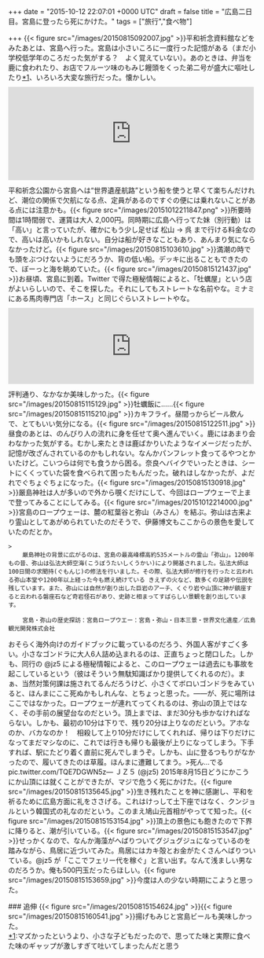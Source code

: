 
+++
date = "2015-10-12 22:07:01 +0000 UTC"
draft = false
title = "広島二日目。宮島に登ったら死にかけた。"
tags = ["旅行","食べ物"]

+++
{{< figure src="/images/20150815092007.jpg"  >}}平和祈念資料館などをみたあとは、宮島へ行った。宮島は小さいころに一度行った記憶がある（まだ小学校低学年のころだった気がする？　よく覚えていない）。あのときは、弁当を鹿に食われたり、お店でフルーツ味のもみじ饅頭をくった弟二号が盛大に嘔吐したり<a href="#f-fde3afeb" name="fn-fde3afeb" title="マズかったというより、小さな子どもだったので、思ってた味と実際に食べた味のギャップが激しすぎて吐いてしまったんだと思う">*1</a>、いろいろ大変な旅行だった。懐かしい。<iframe src="https://hatenablog-parts.com/embed?url=https%3A%2F%2Fblog.daruyanagi.jp%2Fentry%2F2015%2F10%2F10%2F001251" title="終戦記念日：広島行ってきたった。 - だるろぐ" class="embed-card embed-blogcard" scrolling="no" frameborder="0" style="display: block; width: 100%; height: 190px; max-width: 500px; margin: 10px 0px;"></iframe>平和祈念公園から宮島へは“世界遺産航路”という船を使うと早くて楽ちんだけれど、潮位の関係で欠航になる点、定員があるのですぐの便には乗れないことがある点には注意かも。{{< figure src="/images/20151012211847.png"  >}}所要時間は1時間弱で、運賃は大人 2,000円。同時期に広島へ行ってた妹（別行動）は「高い」と言っていたが、確かにもう少し足せば 松山 → 呉 まで行ける料金なので、高いは高いかもしれない。自分は船が好きなこともあり、あんまり気にならなかったけど。{{< figure src="/images/20150815103610.jpg"  >}}満潮の時でも頭をぶつけないようにだろうか、背の低い船。デッキに出ることもできたので、ぼーっと海を眺めていた。{{< figure src="/images/20150815121437.jpg"  >}}お昼頃、宮島に到着。Twitter で得た極秘情報によると、「牡蠣屋」という店がよいらしいので、そこを探した。それにしてもストレートな名前やな。ミナミにある馬肉専門店「ホース」と同じぐらいストレートやな。<iframe src="https://hatenablog-parts.com/embed?url=http%3A%2F%2Fwww.kaki-ya.jp%2F" title="牡蠣屋・宮島にある" class="embed-card embed-webcard" scrolling="no" frameborder="0" style="display: block; width: 100%; height: 155px; max-width: 500px; margin: 10px 0px;"></iframe>評判通り、なかなか美味しかった。{{< figure src="/images/20150815115129.jpg"  >}}牡蠣飯に……{{< figure src="/images/20150815115210.jpg"  >}}カキフライ。昼間っからビール飲んで、とてもいい気分になる。{{< figure src="/images/20150815122511.jpg"  >}}昼食のあとは、のんびり人の流れに身を任せて奥へ進んでいく。鹿にはあまり会わなかった気がする。むかし来たときは鹿ばかりいたようなイメージだったが、記憶が改ざんされているのかもしれない。なんかパンフレット食ってるやつとかいたけど。こいつらは何でも食うから困る。奈良へバイクでいったときは、シートにくくっていた袋を食べられて困ったもんだった。破れはしなかったが、よだれでぐちょぐちょになった。{{< figure src="/images/20150815130918.jpg"  >}}厳島神社は人が多いので外から覗くだけにして、今回はロープウェーで上まで登ってみることにしてみる。{{< figure src="/images/20151012214000.jpg"  >}}宮島のロープウェーは、麓の紅葉谷と弥山（みさん）を結ぶ。弥山は古来より霊山としてあがめられていたのだそうで、伊藤博文もここからの景色を愛していたのだとか。

    >
        厳島神社の背景に広がるのは、宮島の最高峰標高約535メートルの霊山「弥山」。1200年もの昔、弥山は弘法大師空海(こうぼうたいしくうかい)により開基されました。弘法大師は100日間の求聞持(ぐもんじ)の修法を行いました。その際、弘法大師が修行を行ったと云われる弥山本堂や1200年以上経った今も燃え続けている きえずの火など、数多くの足跡や伝説を残しています。また、弥山には自然が創り出した巨岩のアーチ、くぐり岩や山頂に神が鎮座すると云われる磐座石など奇岩怪石があり、史跡と相まってすばらしい景観を創り出しています。

        宮島・弥山の歴史探訪：宮島ロープウエー：宮島・弥山・日本三景・世界文化遺産／広島観光開発株式会社
    
おそらく海外向けのガイドブックに載っているのだろう、外国人客がすごく多い。小さなゴンドラに大人6人詰め込まれるのは、正直ちょっと閉口した。しかも、同行の @jz5 による極秘情報によると、このロープウェーは過去にも事故を起こしているという（彼はそういう無駄知識ばかり提供してくれるのだ）。まぁ、当然対策何課は施されてるんだろうけど、小さくてボロいゴンドラをみていると、ほんまにここ死ぬかもしれんな、とちょっと思った。――が、死に場所はここではなかった。ロープウェーが連れてってくれるのは、弥山の頂上ではなく、その手前の展望台なのだという。頂上までは、まだ30分も歩かなければならない。しかも、最初の10分は下りで、残り20分は上りなのだという。アホなのか、バカなのか！　相殺して上り10分だけにしてくれれば、帰りは下りだけになってまだマシなのに、これでは行きも帰りも最後が上りになってしまう。下手すれば、駅にたどり着く直前に死んでしまうぞ。しかも、山に登るつもりがなかったので、履いてきたのは草履。ほんまに遭難してまう。>死ん…でる pic.twitter.com/TQE7DGWN5z— ＪＺ５ (@jz5) 2015年8月15日<script async="" src="https://platform.twitter.com/widgets.js" charset="utf-8"></script>どうにかこうにか山頂には就くことができたが、マジで危うく死にかけた。{{< figure src="/images/20150815135645.jpg"  >}}生き残れたことを神に感謝し、平和を祈るために広島方面に礼をささげる。これはけっして土下座ではなく、クンジョルという韓国式の礼なのだという。このまえ鳩山元首相がやってて知った。{{< figure src="/images/20150815153154.jpg"  >}}頂上の景色にも飽きたので下界に降りると、潮が引いている。{{< figure src="/images/20150815153547.jpg"  >}}せっかくなので、なんか海藻がへばりついてグジュグジュになっているのを踏みながら、鳥居に近づいてみた。鳥居にはカキ殻とお金がたくさんへばりついている。@jz5 が「ここでフェリー代を稼ぐ」と言い出す。なんて浅ましい男なのだろうか。俺も500円玉だったらほしい。{{< figure src="/images/20150815153659.jpg"  >}}今度は人の少ない時期にこようと思った。

<div class="section">
    ### 追伸
    {{< figure src="/images/20150815154624.jpg"  >}}{{< figure src="/images/20150815160541.jpg"  >}}揚げもみじと宮島ビールも美味しかった。

</div><div class="footnote">
<a href="#fn-fde3afeb" name="f-fde3afeb" class="footnote-number">*1</a><span class="footnote-delimiter">:</span><span class="footnote-text">マズかったというより、小さな子どもだったので、思ってた味と実際に食べた味のギャップが激しすぎて吐いてしまったんだと思う</span>
</div>

